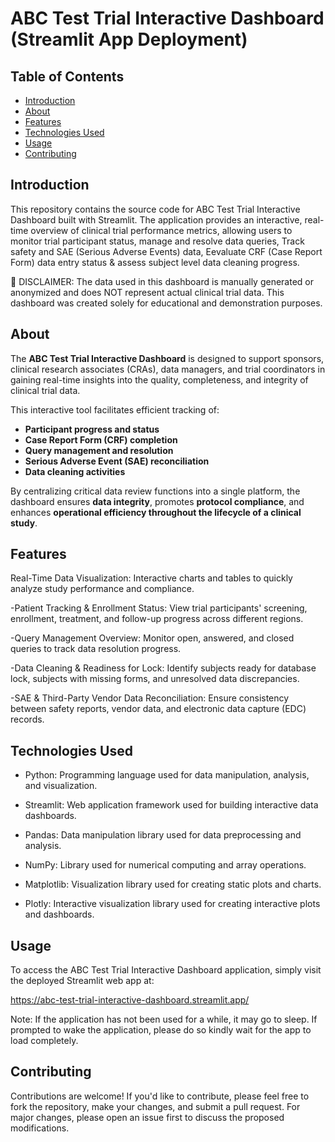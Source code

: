 # ABC Test Trial Interactive Dashboard (Streamlit App Deployment)

## Table of Contents

- [Introduction](#introduction)
- [About](#about)
- [Features](#features)
- [Technologies Used](#technologies-used)
- [Usage](#usage)
- [Contributing](#contributing)

## Introduction 
This repository contains the source code for ABC Test Trial Interactive Dashboard built with Streamlit. The application provides an interactive, real-time overview of clinical trial performance metrics, allowing users to monitor trial participant status, manage and resolve data queries, Track safety and SAE (Serious Adverse Events) data, Eevaluate CRF (Case Report Form) data entry status & assess subject level data cleaning progress.

📌 DISCLAIMER: The data used in this dashboard is manually generated or anonymized and does NOT represent actual clinical trial data. This dashboard was created solely for educational and demonstration purposes.

## About
The **ABC Test Trial Interactive Dashboard** is designed to support sponsors, clinical research associates (CRAs), data managers, and trial coordinators in gaining real-time insights into the quality, completeness, and integrity of clinical trial data. 

This interactive tool facilitates efficient tracking of:
- **Participant progress and status**
- **Case Report Form (CRF) completion**
- **Query management and resolution**
- **Serious Adverse Event (SAE) reconciliation**
- **Data cleaning activities**

By centralizing critical data review functions into a single platform, the dashboard ensures **data integrity**, promotes **protocol compliance**, and enhances **operational efficiency throughout the lifecycle of a clinical study**.

## Features
Real-Time Data Visualization:
Interactive charts and tables to quickly analyze study performance and compliance.

-Patient Tracking & Enrollment Status:
View trial participants' screening, enrollment, treatment, and follow-up progress across different regions.

-Query Management Overview:
Monitor open, answered, and closed queries to track data resolution progress.

-Data Cleaning & Readiness for Lock:
Identify subjects ready for database lock, subjects with missing forms, and unresolved data discrepancies.

-SAE & Third-Party Vendor Data Reconciliation:
Ensure consistency between safety reports, vendor data, and electronic data capture (EDC) records.



## Technologies Used
- Python: Programming language used for data manipulation, analysis, and visualization.

- Streamlit: Web application framework used for building interactive data dashboards.

- Pandas: Data manipulation library used for data preprocessing and analysis.

- NumPy: Library used for numerical computing and array operations.

- Matplotlib: Visualization library used for creating static plots and charts.

- Plotly: Interactive visualization library used for creating interactive plots and dashboards.


## Usage

To access the ABC Test Trial Interactive Dashboard application, simply visit the deployed Streamlit web app at:

https://abc-test-trial-interactive-dashboard.streamlit.app/

Note: If the application has not been used for a while, it may go to sleep. If prompted to wake the application, please do so kindly wait for the app to load completely.

## Contributing

Contributions are welcome! If you'd like to contribute, please feel free to fork the repository, make your changes, and submit a pull request. For major changes, please open an issue first to discuss the proposed modifications.
